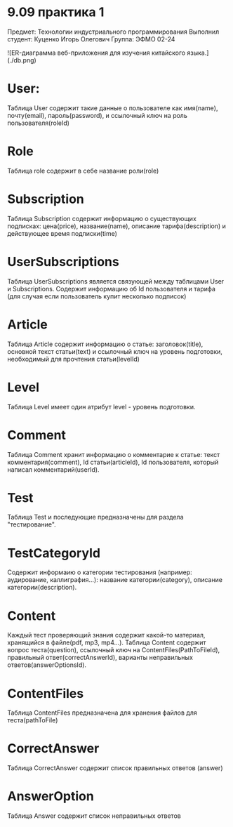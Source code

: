 # 9.09 практика 1

Предмет: Технологии индустриального программирования
Выполнил студент: Куценко Игорь Олегович
Группа: ЭФМО 02-24

![ER-диаграмма веб-приложения для изучения китайского языка.] (./db.png)


# User:
Таблица User содержит такие данные о пользователе как имя(name), почту(email), пароль(password), и ссылочный ключ на роль пользователя(roleId)

# Role
Таблица role содержит в себе название роли(role)

# Subscription
Таблица Subscription содержит информацию о существующих подписках: цена(price), название(name), описание тарифа(description) и действующее время подписки(time)

# UserSubscriptions
Таблица UserSubscriptions является связующей между таблицами User и Subscriptions. Содержит информацию об Id пользователя и тарифа (для случая если пользователь купит несколько подписок)

# Article
Таблица Article содержит информацию о статье: заголовок(title), основной текст статьи(text) и ссылочный ключ на уровень подготовки, необходимый для прочтения статьи(levelId)

# Level
Таблица Level имеет один атрибут level - уровень подготовки.

# Comment
Таблица Comment хранит информацию о комментарие к статье: текст комментария(comment), Id статьи(articleId), Id пользователя, который написал комментарий(userId).

# Test
Таблица Test и последующие предназначены для раздела "тестирование".

# TestCategoryId
Содержит информаию о категории тестирования (например: аудирование, каллиграфия...): название категории(category), описание категории(description).

# Content
Каждый тест проверяющий знания содержит какой-то материал, хранящийся в файле(pdf, mp3, mp4...). Таблица Content содержит вопрос теста(question), ссылочный ключ на ContentFiles(PathToFileId), правильный ответ(correctAnswerId), варианты неправильных ответов(answerOptionsId).

# ContentFiles
Таблица ContentFiles предназначена для хранения файлов для теста(pathToFile)

# CorrectAnswer
Таблица CorrectAnswer содержит список правильных ответов (answer)

# AnswerOption
Таблица Answer содержит список неправильных ответов
